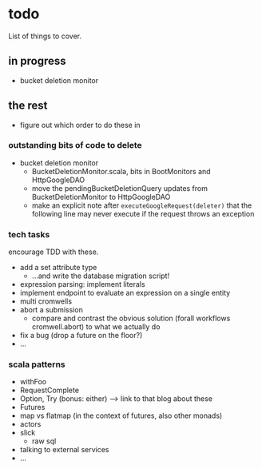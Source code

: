 # todo

List of things to cover.

## in progress

- bucket deletion monitor

## the rest

- figure out which order to do these in

### outstanding bits of code to delete

- bucket deletion monitor
  - BucketDeletionMonitor.scala, bits in BootMonitors and HttpGoogleDAO
  - move the pendingBucketDeletionQuery updates from BucketDeletionMonitor to HttpGoogleDAO
  - make an explicit note after `executeGoogleRequest(deleter)` that the following line may never execute if the request throws an exception

### tech tasks

encourage TDD with these.

- add a set attribute type
  - ...and write the database migration script!
- expression parsing: implement literals
- implement endpoint to evaluate an expression on a single entity
- multi cromwells
- abort a submission
  - compare and contrast the obvious solution (forall workflows cromwell.abort) to what we actually do
- fix a bug (drop a future on the floor?)
- ...

### scala patterns

- withFoo
- RequestComplete
- Option, Try (bonus: either) --> link to that blog about these
- Futures
- map vs flatmap (in the context of futures, also other monads)
- actors
- slick
  - raw sql
- talking to external services
- ...


